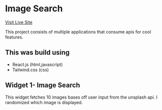# Image Search #
[Visit Live Site](https://nsikan-image-search.netlify.app/)

This project consists of multiple applications that consume apis for cool features.

## This was build using ##
* React.js (html,javascript)
* Tailwind.css (css)

## Widget 1- Image Search ##
This widget fetches 10 images bases off user input from the unsplash api. I randomized which image is displayed. 

